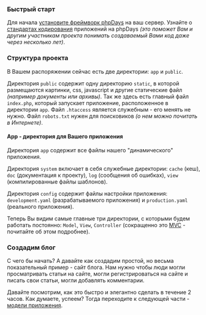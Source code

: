 <a href='Hidden comment: revision: 1'></a>

### Быстрый старт ###

Для начала [установите фреймворк phpDays](RuInstall.md) на ваш сервер. Узнайте о [стандартах кодирования](RuCodingStyle.md) приложений на phpDays _(это поможет Вам и другим участникам проекта понимать создаваемый Вами код даже через несколько лет)_.

### Структура проекта ###

В Вашем распоряжении сейчас есть две директории: `app` и `public`.

Директория `public` содержит одну директорию `static`, в которой размещаются картинки, css, javascript и другие статические файл _(например документы или архивы)_. Так же здесь есть главный файл `index.php`, который запускает приложение, расположенное в директории `app`. Файл `.htaccess` является служебным - его менять не нужно. Файл `robots.txt` нужен для поисковиков _(о нем можно почитать в Интернете)_.

#### App - директория для Вашего приложения ####

Директория `app` содержит все файлы нашего "динамического" приложения.

Директория `system` включает в себя служебные директории: `cache` (кеш), `doc` (документация к проекту), `log` (сообщения об ошибках), `view` (компилированные файлы шаблонов).

Директория `config` содержит файлы настройки приложения: `development.yaml` (разрабатываемого приложения) и `production.yaml` (реального приложения).

Теперь Вы видим самые главные три директории, с которыми будем работать постоянно: `Model`, `View`, `Controller` (сокращенно это [MVC](EnMvc.md) - почитайте об этом подробнее).

### Создадим блог ###

С чего бы начать? А давайте как создадим простой, но весьма показательный пример - сайт блога. Нам нужно чтобы люди могли просматривать статьи на сайте, могли регистрироваться на сайте и писать свои статьи, могли добавлять комментарии.

Давайте посмотрим, как это быстро и элегантно сделать в течение 2 часов. Как думаете, успеем? Тогда переходите к следующей части - [модели приложения](RuStartModel.md).